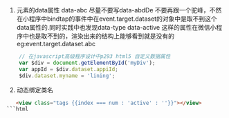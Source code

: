 1. 元素的data属性 data-abc 尽量不要写data-abdDe 不要再跟一个驼峰，不然在小程序中bindtap的事件中在event.target.dataset的对象中是取不到这个data属性的.同时实践中也发现data-type data-active 这样的属性在微信小程序中也是取不到的，渲染出来的结构上能够看到就是没有的  eg:event.target.dataset.abc 
```javascript
    // 在javascript高级程序设计中p293 html5 自定义数据属性
    var $div = document.getElementById('myDiv');
    var appId = $div.dataset.appiId;
    $div.dataset.myname = 'lining';
```
2. 动态绑定类名
```html
   <view class="tags {{index === num : 'active' : ''}}"></view>  
```html
